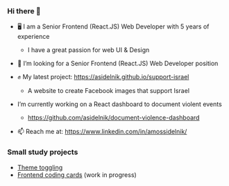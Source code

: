 ### Hi there 👋

- 🖥️ I am a Senior Frontend (React.JS) Web Developer with 5 years of experience
  - I have a great passion for web UI & Design
- 🔭 I’m looking for a Senior Frontend (React.JS) Web Developer position
  
- ✊ My latest project: https://asidelnik.github.io/support-israel
  - A website to create Facebook images that support Israel
- I’m currently working on a React dashboard to document violent events
  - https://github.com/asidelnik/document-violence-dashboard
- 📫 Reach me at: https://www.linkedin.com/in/amossidelnik/


### Small study projects
* [Theme toggling](https://asidelnik.github.io/theme-toggling--css-variables/)
* [Frontend coding cards](https://github.com/asidelnik/coding-quiz/) (work in progress)
